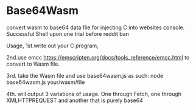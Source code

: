 # Base64Wasm
convert wasm to base64 data file for injecting C into websites console. Successful Shell upon one trial before reddit ban

Usage, 
1st.write out your C program, 

2nd.use emcc https://emscripten.org/docs/tools_reference/emcc.html to convert to Wasm file. 

3rd. take the Wasm file and use base64wasm.js as such:   node base64wasm.js your/wasm/file

4th. will output 3 variations of usage. One through Fetch, one through XMLHTTPREQUEST and another that is purely base64
